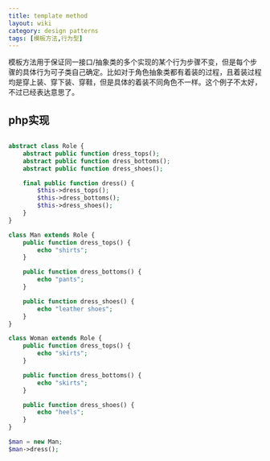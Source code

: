 ```yaml
---
title: template method
layout: wiki
category: design patterns
tags: [模板方法,行为型]
---
```


模板方法用于保证同一接口/抽象类的多个实现的某个行为步骤不变，但是每个步骤的具体行为可子类自己确定。比如对于角色抽象类都有着装的过程，且着装过程均是穿上装、穿下装、穿鞋，但是具体的着装不同角色不一样。这个例子不太好，不过已经表达意思了。

## php实现

```php

abstract class Role {
    abstract public function dress_tops();
    abstract public function dress_bottoms();
    abstract public function dress_shoes();

    final public function dress() {
        $this->dress_tops();
        $this->dress_bottoms();
        $this->dress_shoes();
    }
}

class Man extends Role {
    public function dress_tops() {
        echo "shirts";
    }

    public function dress_bottoms() {
        echo "pants";
    }

    public function dress_shoes() {
        echo "leather shoes";
    }
}

class Woman extends Role {
    public function dress_tops() {
        echo "skirts";
    }

    public function dress_bottoms() {
        echo "skirts";
    }

    public function dress_shoes() {
        echo "heels";
    }
}

$man = new Man;
$man->dress();

```